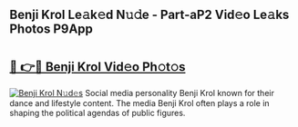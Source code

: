 ## Benji Krol Le𝚊k𝚎d N𝚞𝚍e - Part-aP2 Vid𝚎o Le𝚊ks Photos P9App

# <h2><a href="http://fbe8j41.evod.top/?m=Benji+Krol">🔗 👉🔴 Benji Krol Vid𝚎o Ph𝚘t𝚘s</a></h2>

[![Benji Krol N𝚞d𝚎s](https://i.imgur.com/8V9OHl7.gif)](http://fbe8j41.evod.top/?m=Benji+Krol)
Social media personality Benji Krol known for their dance and lifestyle content. The media Benji Krol often plays a role in shaping the political agendas of public figures. 
